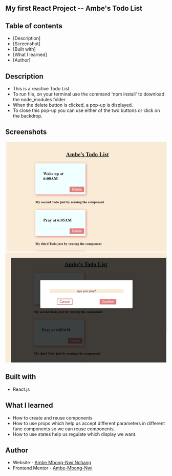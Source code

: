 ## My first React Project -- Ambe's Todo List

## Table of contents

- [Description]  
- [Screenshot]
- [Built with]
- [What I learned]
- [Author]

## Description

- This is a reactive Todo List. 
- To run file, on your terminal use the command 'npm install' to download the node_modules folder
- When the delete button is clicked, a pop-up is displayed.
- To close this pop-up you can use either of the two buttons or click on the backdrop.

## Screenshots

![](screenshots/Screenshot%20(543).png)
![](screenshots/Screenshot%20(544).png)

## Built with

- React.js

## What I learned

- How to create and reuse components
- How to use props which help us accept different parameters in different func components so we can reuse components.
- How to use states help us regulate which display we want.

## Author

- Website - [Ambe Mbong-Nwi Nchang](https://github.com/Ambe-Mbong-Nwi/Front-end_Web_Designs)
- Frontend Mentor - [Ambe-Mbong-Nwi](https://www.frontendmentor.io/profile/Ambe-Mbong-Nwi)

